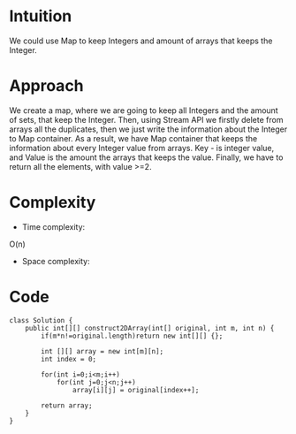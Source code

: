 # Intuition
<!-- Describe your first thoughts on how to solve this problem. -->
We could use Map to keep Integers and amount of arrays that keeps the Integer.
# Approach
<!-- Describe your approach to solving the problem. -->
We create a map, where we are going to keep all Integers and the amount of sets, that keep the Integer. Then, using Stream API we firstly delete from arrays all the duplicates, then we just write the information about the Integer to Map container. As a result, we have Map container that keeps the information about every Integer value from arrays. Key - is integer value, and Value is the amount the arrays that keeps the value. Finally, we have to return all the elements, with value >=2. 
# Complexity
- Time complexity:
<!-- Add your time complexity here, e.g. $$O(n)$$ -->
O(n)
- Space complexity:
<!-- Add your space complexity here, e.g. $$O(n)$$ -->

# Code
```
class Solution {
    public int[][] construct2DArray(int[] original, int m, int n) {
        if(m*n!=original.length)return new int[][] {};

        int [][] array = new int[m][n];
        int index = 0;

        for(int i=0;i<m;i++)
            for(int j=0;j<n;j++) 
                array[i][j] = original[index++];
        
        return array;
    }
}
```